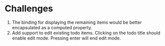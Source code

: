 # Challenges

1. The binding for displaying the remaining items would be better encapsulated as a computed property.
2. Add support to edit existing todo items. Clicking on the todo title should enable edit mode. Pressing enter will end edit mode.

